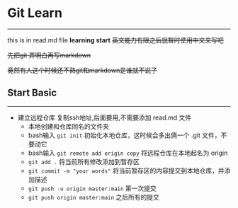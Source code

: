 # Git Learn

---
this is in read.md file 
**learning start**
~~英文能力有限之后就暂时使用中文来写吧~~

~~先把git 弄明白再写markdown~~

~~竟然有人这个时候还不熟git和markdown是谁就不说了~~

## Start Basic

---
* 建立远程仓库 复制ssh地址,后面要用,不需要添加 read.md 文件
    * 本地创建和仓库同名的文件夹
    * bash输入 `git init` 初始化本地仓库，这时候会多出俩一个 .git 文件，不要动它
    * bash输入 `git remote add origin copy` 将远程仓库在本地起名为 origin
    * `git add .` 将当前所有修改添加到暂存区
    * `git commit -m "your words"` 将当前暂存区的内容提交到本地仓库，并添加描述
    * `git push -u origin master:main` 第一次提交
    * `git push origin master:main` 之后所有的提交

